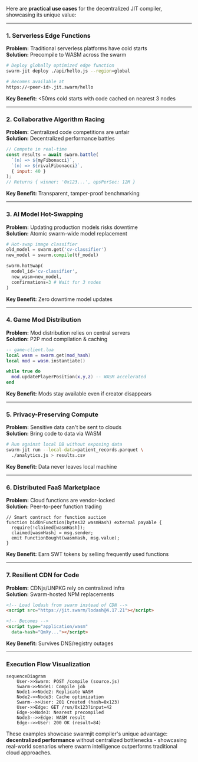 Here are **practical use cases** for the decentralized JIT compiler, showcasing its unique value:

---

### 1. Serverless Edge Functions
**Problem:** Traditional serverless platforms have cold starts  
**Solution:** Precompile to WASM across the swarm  
```bash
# Deploy globally optimized edge function
swarm-jit deploy ./api/hello.js --region=global

# Becomes available at
https://<peer-id>.jit.swarm/hello
```
**Key Benefit:** <50ms cold starts with code cached on nearest 3 nodes

---

### 2. Collaborative Algorithm Racing
**Problem:** Centralized code competitions are unfair  
**Solution:** Decentralized performance battles  
```javascript
// Compete in real-time
const results = await swarm.battle(
  `(n) => ${myFibonacci}`, 
  `(n) => ${rivalFibonacci}`,
  { input: 40 }
);
// Returns { winner: '0x123...', opsPerSec: 12M }
```
**Key Benefit:** Transparent, tamper-proof benchmarking

---

### 3. AI Model Hot-Swapping
**Problem:** Updating production models risks downtime  
**Solution:** Atomic swarm-wide model replacement  
```python
# Hot-swap image classifier
old_model = swarm.get('cv-classifier')
new_model = swarm.compile(tf_model)

swarm.hotSwap(
  model_id='cv-classifier',
  new_wasm=new_model,
  confirmations=3 # Wait for 3 nodes
)
```
**Key Benefit:** Zero downtime model updates

---

### 4. Game Mod Distribution
**Problem:** Mod distribution relies on central servers  
**Solution:** P2P mod compilation & caching  
```lua
-- game-client.lua
local wasm = swarm.get(mod_hash)
local mod = wasm.instantiate()

while true do
  mod.updatePlayerPosition(x,y,z) -- WASM accelerated
end
```
**Key Benefit:** Mods stay available even if creator disappears

---

### 5. Privacy-Preserving Compute
**Problem:** Sensitive data can't be sent to clouds  
**Solution:** Bring code to data via WASM  
```bash
# Run against local DB without exposing data
swarm-jit run --local-data=patient_records.parquet \
  ./analytics.js > results.csv
```
**Key Benefit:** Data never leaves local machine

---

### 6. Distributed FaaS Marketplace
**Problem:** Cloud functions are vendor-locked  
**Solution:** Peer-to-peer function trading  
```solidity
// Smart contract for function auction
function bidOnFunction(bytes32 wasmHash) external payable {
  require(!claimed[wasmHash]);
  claimed[wasmHash] = msg.sender;
  emit FunctionBought(wasmHash, msg.value);
}
```
**Key Benefit:** Earn SWT tokens by selling frequently used functions

---

### 7. Resilient CDN for Code
**Problem:** CDNjs/UNPKG rely on centralized infra  
**Solution:** Swarm-hosted NPM replacements  
```html
<!-- Load lodash from swarm instead of CDN -->
<script src="https://jit.swarm/lodash@4.17.21"></script>

<!-- Becomes --> 
<script type="application/wasm" 
  data-hash="QmXy..."></script>
```
**Key Benefit:** Survives DNS/registry outages

---

### Execution Flow Visualization
```mermaid
sequenceDiagram
    User->>Swarm: POST /compile (source.js)
    Swarm->>Node1: Compile job
    Node1->>Node2: Replicate WASM
    Node2->>Node3: Cache optimization
    Swarm-->>User: 201 Created (hash=0x123)
    User->>Edge: GET /run/0x123?input=42
    Edge->>Node3: Nearest precompiled
    Node3-->>Edge: WASM result
    Edge-->>User: 200 OK (result=84)
```

These examples showcase swarmjit compiler's unique advantage: **decentralized performance** without centralized bottlenecks - showcasing real-world scenarios where swarm intelligence outperforms traditional cloud approaches.